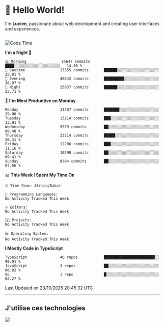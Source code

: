 # 👋 Hello World!

I'm **Lucien**, passionate about web development and creating user interfaces and experiences.

##

<!--START_SECTION:waka-->
![Code Time](http://img.shields.io/badge/Code%20Time-3%2C921%20hrs%2018%20mins-blue)

**I'm a Night 🦉** 

```text
🌞 Morning                15647 commits       ████░░░░░░░░░░░░░░░░░░░░░   14.30 % 
🌆 Daytime                27355 commits       ██████░░░░░░░░░░░░░░░░░░░   25.01 % 
🌃 Evening                40443 commits       █████████░░░░░░░░░░░░░░░░   36.97 % 
🌙 Night                  25937 commits       ██████░░░░░░░░░░░░░░░░░░░   23.71 % 
```
📅 **I'm Most Productive on Monday** 

```text
Monday                   31787 commits       ███████░░░░░░░░░░░░░░░░░░   29.06 % 
Tuesday                  15214 commits       ███░░░░░░░░░░░░░░░░░░░░░░   13.91 % 
Wednesday                9279 commits        ██░░░░░░░░░░░░░░░░░░░░░░░   08.48 % 
Thursday                 22214 commits       █████░░░░░░░░░░░░░░░░░░░░   20.31 % 
Friday                   12206 commits       ███░░░░░░░░░░░░░░░░░░░░░░   11.16 % 
Saturday                 10298 commits       ██░░░░░░░░░░░░░░░░░░░░░░░   09.41 % 
Sunday                   8384 commits        ██░░░░░░░░░░░░░░░░░░░░░░░   07.66 % 
```


📊 **This Week I Spent My Time On** 

```text
🕑︎ Time Zone: Africa/Dakar

💬 Programming Languages: 
No Activity Tracked This Week

🔥 Editors: 
No Activity Tracked This Week

🐱‍💻 Projects: 
No Activity Tracked This Week

💻 Operating System: 
No Activity Tracked This Week
```

**I Mostly Code in TypeScript** 

```text
TypeScript               40 repos            ███████████████████████░░   90.91 % 
JavaScript               3 repos             ██░░░░░░░░░░░░░░░░░░░░░░░   06.82 % 
Go                       1 repo              █░░░░░░░░░░░░░░░░░░░░░░░░   02.27 % 
```




 Last Updated on 23/10/2025 20:45:32 UTC
<!--END_SECTION:waka-->
---

## J'utilise ces technologies

<p align="left">
  <a href="https://skillicons.dev">
    <img src="https://skillicons.dev/icons?i=ts,js,go,ruby,css,scss,tailwind,react,vite,nextjs,docker,figma,ableton" />
  </a>
</p>

